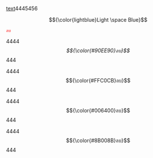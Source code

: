 <ins>text</ins>4445456

$${\color{lightblue}Light \space Blue}$$



<code style="color : red">ลบ</code>

4444 _$${\color{#90EE90}ลบ}$$_ 444

4444 $${\color{#FFC0CB}ลบ}$$ 444

4444 $${\color{#006400}ลบ}$$ 444

4444 $${\color{#8B008B}ลบ}$$ 444
